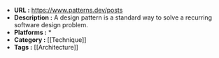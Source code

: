 - **URL :** https://www.patterns.dev/posts
- **Description :** A design pattern is a standard way to solve a recurring software design problem.
- **Platforms :** *
- **Category :** [[Technique]]
- **Tags :** [[Architecture]]